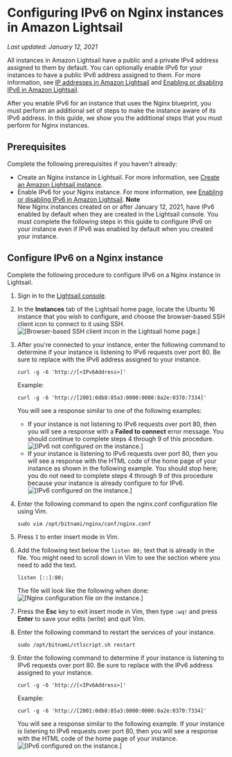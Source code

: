 # Configuring IPv6 on Nginx instances in Amazon Lightsail<a name="amazon-lightsail-configure-ipv6-on-nginx"></a>

 *Last updated: January 12, 2021* 

All instances in Amazon Lightsail have a public and a private IPv4 address assigned to them by default\. You can optionally enable IPv6 for your instances to have a public IPv6 address assigned to them\. For more information, see [IP addresses in Amazon Lightsail](understanding-public-ip-and-private-ip-addresses-in-amazon-lightsail.md) and [Enabling or disabling IPv6 in Amazon Lightsail](amazon-lightsail-enable-disable-ipv6.md)\.

After you enable IPv6 for an instance that uses the Nginx blueprint, you must perform an additional set of steps to make the instance aware of its IPv6 address\. In this guide, we show you the additional steps that you must perform for Nginx instances\.

## Prerequisites<a name="ipv6-nginx-prerequisites"></a>

Complete the following prerequisites if you haven't already:
+ Create an Nginx instance in Lightsail\. For more information, see [Create an Amazon Lightsail instance](how-to-create-amazon-lightsail-instance-virtual-private-server-vps.md)\.
+ Enable IPv6 for your Nginx instance\. For more information, see [Enabling or disabling IPv6 in Amazon Lightsail](amazon-lightsail-enable-disable-ipv6.md)\.
**Note**  
New Nginx instances created on or after January 12, 2021, have IPv6 enabled by default when they are created in the Lightsail console\. You must complete the following steps in this guide to configure IPv6 on your instance even if IPv6 was enabled by default when you created your instance\.

## Configure IPv6 on a Nginx instance<a name="configure-ipv6-nginx"></a>

Complete the following procedure to configure IPv6 on a Nginx instance in Lightsail\.

1. Sign in to the [Lightsail console](https://lightsail.aws.amazon.com/)\.

1. In the **Instances** tab of the Lightsail home page, locate the Ubuntu 16 instance that you wish to configure, and choose the browser\-based SSH client icon to connect to it using SSH\.  
![\[Browser-based SSH client incon in the Lightsail home page.\]](https://d9yljz1nd5001.cloudfront.net/en_us/cdafd3c2a6d9edfefee89eda217b0068/images/lightsail-nginx-ssh-quick-connect.png)

1. After you're connected to your instance, enter the following command to determine if your instance is listening to IPv6 requests over port 80\. Be sure to replace *<IPv6Address>* with the IPv6 address assigned to your instance\.

   ```
   curl -g -6 'http://[<IPv6Address>]'
   ```

   Example:

   ```
   curl -g -6 'http://[2001:0db8:85a3:0000:0000:8a2e:0370:7334]'
   ```

   You will see a response similar to one of the following examples:
   + If your instance is not listening to IPv6 requests over port 80, then you will see a response with a **Failed to connect** error message\. You should continue to complete steps 4 through 9 of this procedure\.  
![\[IPv6 not configured on the instance.\]](https://d9yljz1nd5001.cloudfront.net/en_us/cdafd3c2a6d9edfefee89eda217b0068/images/lightsail-nginx-ssh-curl-result-not-configured.png)
   + If your instance is listening to IPv6 requests over port 80, then you will see a response with the HTML code of the home page of your instance as shown in the following example\. You should stop here; you do not need to complete steps 4 through 9 of this procedure because your instance is already configure to for IPv6\.  
![\[IPv6 configured on the instance.\]](https://d9yljz1nd5001.cloudfront.net/en_us/cdafd3c2a6d9edfefee89eda217b0068/images/lightsail-nginx-ssh-curl-result-configured.png)

1. Enter the following command to open the nginx\.conf configuration file using Vim\.

   ```
   sudo vim /opt/bitnami/nginx/conf/nginx.conf
   ```

1. Press `I` to enter insert mode in Vim\.

1. Add the following text below the `listen 80;` text that is already in the file\. You might need to scroll down in Vim to see the section where you need to add the text\.

   ```
   listen [::]:80;
   ```

   The file will look like the following when done:  
![\[Nginx configuration file on the instance.\]](https://d9yljz1nd5001.cloudfront.net/en_us/cdafd3c2a6d9edfefee89eda217b0068/images/lightsail-nginx-ssh-nginx-conf-file.png)

1. Press the **Esc** key to exit insert mode in Vim, then type `:wq!` and press **Enter** to save your edits \(write\) and quit Vim\.

1. Enter the following command to restart the services of your instance\.

   ```
   sudo /opt/bitnami/ctlscript.sh restart
   ```

1. Enter the following command to determine if your instance is listening to IPv6 requests over port 80\. Be sure to replace *<IPv6Address>* with the IPv6 address assigned to your instance\.

   ```
   curl -g -6 'http://[<IPv6Address>]'
   ```

   Example:

   ```
   curl -g -6 'http://[2001:0db8:85a3:0000:0000:8a2e:0370:7334]'
   ```

   You will see a response similar to the following example\. If your instance is listening to IPv6 requests over port 80, then you will see a response with the HTML code of the home page of your instance\.  
![\[IPv6 configured on the instance.\]](https://d9yljz1nd5001.cloudfront.net/en_us/cdafd3c2a6d9edfefee89eda217b0068/images/lightsail-nginx-ssh-curl-result-configured.png)